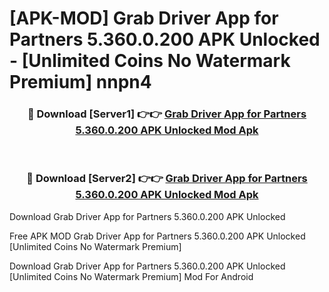 # [APK-MOD] Grab Driver  App for Partners 5.360.0.200 APK Unlocked - [Unlimited Coins No Watermark Premium] nnpn4



<div align="center">
<h3>🔴 Download [Server1] 👉👉 <a href="https://momento.my/?title=Grab_Driver__App_for_Partners_5.360.0.200_APK_Unlocked">Grab Driver  App for Partners 5.360.0.200 APK Unlocked Mod Apk</a></h3><br>

<h3>🔴 Download [Server2] 👉👉 <a href="https://momento.my/?title=Grab_Driver__App_for_Partners_5.360.0.200_APK_Unlocked">Grab Driver  App for Partners 5.360.0.200 APK Unlocked Mod Apk</a></h3>
</div>



Download Grab Driver  App for Partners 5.360.0.200 APK Unlocked 

Free APK MOD Grab Driver  App for Partners 5.360.0.200 APK Unlocked [Unlimited Coins No Watermark Premium]

Download Grab Driver  App for Partners 5.360.0.200 APK Unlocked [Unlimited Coins No Watermark Premium] Mod For Android
